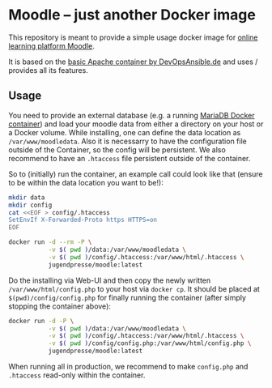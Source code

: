 # Moodle – just another Docker image

This repository is meant to provide a simple usage docker image for [online learning platform Moodle](https://moodle.de/).

It is based on the [basic Apache container by DevOpsAnsible.de](https://github.com/devops-ansible/apache) and uses / provides all its features.

## Usage

You need to provide an external database (e.g. a running [MariaDB Docker container](https://hub.docker.com/_/mariadb)) and load your moodle data from either a directory on your host or a Docker volume. While installing, one can define the data location as `/var/www/moodledata`. Also it is necessarry to have the configuration file outside of the Container, so the config will be persistent. We also recommend to have an `.htaccess` file persistent outside of the container.

So to (initially) run the container, an example call could look like that (ensure to be within the data location you want to be!):

```sh
mkdir data
mkdir config
cat <<EOF > config/.htaccess
SetEnvIf X-Forwarded-Proto https HTTPS=on
EOF

docker run -d --rm -P \
           -v $( pwd )/data:/var/www/moodledata \
           -v $( pwd )/config/.htaccess:/var/www/html/.htaccess \
           jugendpresse/moodle:latest
```

Do the installing via Web-UI and then copy the newly written `/var/www/html/config.php` to your host via `docker cp`. It should be placed at `$(pwd)/config/config.php` for finally running the container (after simply stopping the container above):

```sh
docker run -d -P \
           -v $( pwd )/data:/var/www/moodledata \
           -v $( pwd )/config/.htaccess:/var/www/html/.htaccess \
           -v $( pwd )/config/config.php:/var/www/html/config.php \
           jugendpresse/moodle:latest
```

When running all in production, we recommend to make `config.php` and `.htaccess` read-only within the container.
